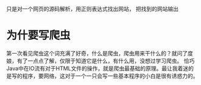 
只是对一个网页的源码解析，用正则表达式找出网站，
把找到的网站输出

# 为什要写爬虫
  第一次看见爬虫这个词充满了好奇，什么是爬虫，爬虫用来干什么的？就问了度娘，有了一点点了解，仅限于知道它是什么，有什么用，没想过学习爬虫。
  恰巧Java中在IO流有对于HTML文件的操作，就是爬虫最基础的原理。最让我着迷的是写的程序，要网络，这对于一个一只会写一些基本程序的小白是很有诱惑力的。
